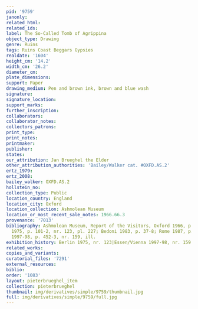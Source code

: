 ```yaml
---
pid: '9759'
janonly: 
related_html: 
related_ids: 
label: The So-Called Tomb of Agrippina
object_type: Drawing
genre: Ruins
tags: Ruins Coast Beggars Gypsies
realdate: '1604'
height_cm: '14.2'
width_cm: '26.2'
diameter_cm: 
plate_dimensions: 
support: Paper
drawing_medium: Pen and brown ink, brown and blue wash
signature: 
signature_location: 
support_marks: 
further_inscription: 
collaborators: 
collaborator_notes: 
collectors_patrons: 
print_type: 
print_notes: 
printmaker: 
publisher: 
states: 
our_attribution: Jan Brueghel the Elder
other_attribution_authorities: 'Bailey/Walker cat. #OXFD.AS.2'
ertz_1979: 
ertz_2008: 
bailey_walker: OXFD.AS.2
hollstein_no: 
collection_type: Public
location_country: England
location_city: Oxford
location_collection: Ashmolean Museum
location_or_most_recent_sale_notes: 1966.66.3
provenance: '7013'
bibliography: Ashmolean Museum, Report of the Visitors, Oxford 1966, p. 30; Berlin
  1975, p. 101-2, nr. 123, pl. 227; Bedoni 1983, p. 37-8; Rome 1987, p. 100; Essen/Vienna
  1997-98, p. 452-3, nr. 159, ill.
exhibition_history: Berlin 1975, nr. 123|Essen/Vienna 1997-98, nr. 159
related_works: 
copies_and_variants: 
curatorial_files: '7291'
external_resources: 
biblio: 
order: '1083'
layout: pieterbrueghel_item
collection: pieterbrueghel
thumbnail: img/derivatives/simple/9759/thumbnail.jpg
full: img/derivatives/simple/9759/full.jpg
---
```

